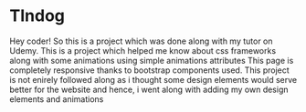 # TIndog
 
Hey coder!
So this is a project which was done along with my tutor on Udemy. 
This is a project which helped me know about css frameworks along with some animations using simple animations attributes
This page is completely responsive thanks to bootstrap components used.
This project is not enirely followed along as i thought some design elements would serve better for the website and hence, i went along with adding my own design elements and animations
